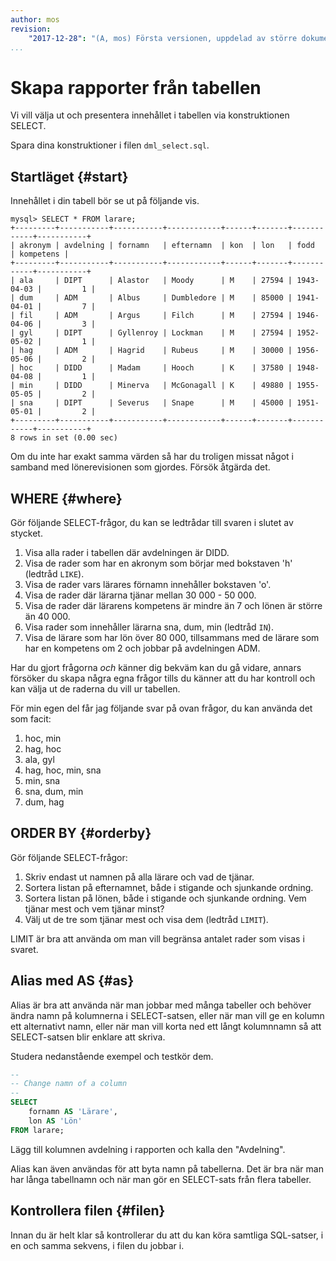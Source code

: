 ```yaml
---
author: mos
revision:
    "2017-12-28": "(A, mos) Första versionen, uppdelad av större dokument."
...
```

Skapa rapporter från tabellen
==================================

Vi vill välja ut och presentera innehållet i tabellen via konstruktionen SELECT.

Spara dina konstruktioner i filen `dml_select.sql`.



Startläget {#start}
----------------------------------

Innehållet i din tabell bör se ut på följande vis.

```text
mysql> SELECT * FROM larare;
+---------+-----------+-----------+------------+------+-------+------------+-----------+
| akronym | avdelning | fornamn   | efternamn  | kon  | lon   | fodd       | kompetens |
+---------+-----------+-----------+------------+------+-------+------------+-----------+
| ala     | DIPT      | Alastor   | Moody      | M    | 27594 | 1943-04-03 |         1 |
| dum     | ADM       | Albus     | Dumbledore | M    | 85000 | 1941-04-01 |         7 |
| fil     | ADM       | Argus     | Filch      | M    | 27594 | 1946-04-06 |         3 |
| gyl     | DIPT      | Gyllenroy | Lockman    | M    | 27594 | 1952-05-02 |         1 |
| hag     | ADM       | Hagrid    | Rubeus     | M    | 30000 | 1956-05-06 |         2 |
| hoc     | DIDD      | Madam     | Hooch      | K    | 37580 | 1948-04-08 |         1 |
| min     | DIDD      | Minerva   | McGonagall | K    | 49880 | 1955-05-05 |         2 |
| sna     | DIPT      | Severus   | Snape      | M    | 45000 | 1951-05-01 |         2 |
+---------+-----------+-----------+------------+------+-------+------------+-----------+
8 rows in set (0.00 sec)
```

Om du inte har exakt samma värden så har du troligen missat något i samband med lönerevisionen som gjordes. Försök åtgärda det.



WHERE {#where}
----------------------------------

Gör följande SELECT-frågor, du kan se ledtrådar till svaren i slutet av stycket.

1. Visa alla rader i tabellen där avdelningen är DIDD.
2. Visa de rader som har en akronym som börjar med bokstaven 'h' (ledtråd `LIKE`).
3. Visa de rader vars lärares förnamn innehåller bokstaven 'o'.
4. Visa de rader där lärarna tjänar mellan 30 000 - 50 000.
5. Visa de rader där lärarens kompetens är mindre än 7 och lönen är större än 40 000.
6. Visa rader som innehåller lärarna sna, dum, min (ledtråd `IN`).
7. Visa de lärare som har lön över 80 000, tillsammans med de lärare som har en kompetens om 2 och jobbar på avdelningen ADM.

Har du gjort frågorna *och* känner dig bekväm kan du gå vidare, annars försöker du skapa några egna frågor tills du känner att du har kontroll och kan välja ut de raderna du vill ur tabellen.

För min egen del får jag följande svar på ovan frågor, du kan använda det som facit:

1. hoc, min
2. hag, hoc
3. ala, gyl
4. hag, hoc, min, sna
5. min, sna
6. sna, dum, min
7. dum, hag



ORDER BY {#orderby}
----------------------------------

Gör följande SELECT-frågor:

1. Skriv endast ut namnen på alla lärare och vad de tjänar.
2. Sortera listan på efternamnet, både i stigande och sjunkande ordning.
3. Sortera listan på lönen, både i stigande och sjunkande ordning. Vem tjänar mest och vem tjänar minst?
4. Välj ut de tre som tjänar mest och visa dem (ledtråd `LIMIT`).

LIMIT är bra att använda om man vill begränsa antalet rader som visas i svaret.



Alias med AS {#as}
----------------------------------

Alias är bra att använda när man jobbar med många tabeller och behöver ändra namn på kolumnerna i SELECT-satsen, eller när man vill ge en kolumn ett alternativt namn, eller när man vill korta ned ett långt kolumnnamn så att SELECT-satsen blir enklare att skriva. 

Studera nedanstående exempel och testkör dem.

```sql
--
-- Change namn of a column
--
SELECT
    fornamn AS 'Lärare',
    lon AS 'Lön'
FROM larare;
```

Lägg till kolumnen avdelning i rapporten och kalla den "Avdelning".

Alias kan även användas för att byta namn på tabellerna. Det är bra när man har långa tabellnamn och när man gör en SELECT-sats från flera tabeller.



Kontrollera filen {#filen}
----------------------------------

Innan du är helt klar så kontrollerar du att du kan köra samtliga SQL-satser, i en och samma sekvens, i filen du jobbar i.
